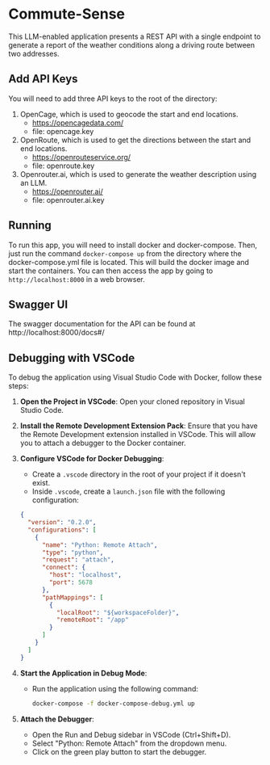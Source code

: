 # Commute-Sense
This LLM-enabled application presents a REST API with a single endpoint to generate a report
of the weather conditions along a driving route between two addresses.

## Add API Keys
You will need to add three API keys to the root of the directory:
1. OpenCage, which is used to geocode the start and end locations.
    * https://opencagedata.com/
    * file: opencage.key
2. OpenRoute, which is used to get the directions between the start and end locations.
    * https://openrouteservice.org/
    * file: openroute.key
3. Openrouter.ai, which is used to generate the weather description using an LLM.
    * https://openrouter.ai/
    * file: openrouter.ai.key

## Running
To run this app, you will need to install docker and docker-compose.  Then, just run the command `docker-compose up` from the directory where the docker-compose.yml file is located.  This will build the docker image and start the containers.  You can then access the app by going to `http://localhost:8000` in a web browser.

## Swagger UI
The swagger documentation for the API can be found at http://localhost:8000/docs#/

## Debugging with VSCode
To debug the application using Visual Studio Code with Docker, follow these steps:

1. **Open the Project in VSCode**: Open your cloned repository in Visual Studio Code.

2. **Install the Remote Development Extension Pack**: Ensure that you have the Remote Development extension installed in VSCode. This will allow you to attach a debugger to the Docker container.

3. **Configure VSCode for Docker Debugging**:
   - Create a `.vscode` directory in the root of your project if it doesn't exist.
   - Inside `.vscode`, create a `launch.json` file with the following configuration:

    ```json
    {
      "version": "0.2.0",
      "configurations": [
        {
          "name": "Python: Remote Attach",
          "type": "python",
          "request": "attach",
          "connect": {
            "host": "localhost",
            "port": 5678
          },
          "pathMappings": [
            {
              "localRoot": "${workspaceFolder}",
              "remoteRoot": "/app"
            }
          ]
        }
      ]
    }
    ```

4. **Start the Application in Debug Mode**:
   - Run the application using the following command:
     ```sh
     docker-compose -f docker-compose-debug.yml up
     ```

5. **Attach the Debugger**:
   - Open the Run and Debug sidebar in VSCode (Ctrl+Shift+D).
   - Select "Python: Remote Attach" from the dropdown menu.
   - Click on the green play button to start the debugger.
